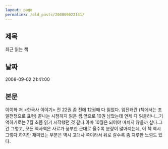 ```yaml
---
layout: page
permalink: /old_posts/200809022141/
---
```


## 제목
최근 읽는 책

## 날짜
2008-09-02 21:41:00

## 본문
이이화 저 <한국사 이야기> 전 22권.좀 전에 12권째 다 읽었다. 임진왜란 (책에서는 조일전쟁으로 표현) 끝나는 시점까지 읽은 셈.앞으로 10권 남았는데 언제 다 읽을라나...기억하기로는 7월 초쯤 읽기 시작했던 것 같다.아마 10월은 되어야 마치지 않을까 싶다.그건 그렇고, 모든 역사책은 사료가 풍부한 근대로 올수록 분량이 많아지는데, 이 책 역시 그렇다.하지만 재미있는 부분은 역시 고대사 쪽이라서 뒤로 갈수록 좀 지루한 느낌도 있다.